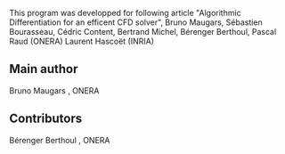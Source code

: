 This program was developped for following article
"Algorithmic Differentiation for an efficent CFD solver", 
Bruno Maugars, Sébastien Bourasseau, Cédric Content, Bertrand Michel, Bérenger Berthoul, Pascal Raud (ONERA)
Laurent Hascoët (INRIA)

Main author
----------------
Bruno Maugars <Bruno dot Maugars at onera dot fr>, ONERA

Contributors
------------
Bérenger Berthoul <Berenger dot Berthoul at onera dot fr>, ONERA
